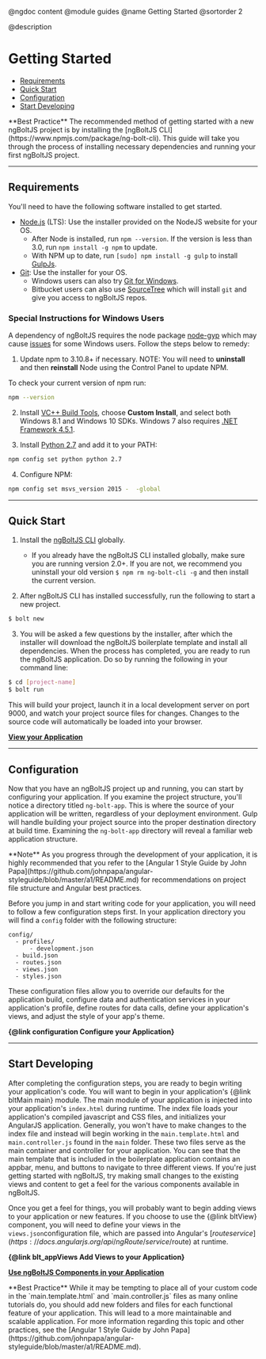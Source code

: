 @ngdoc content
@module guides
@name Getting Started
@sortorder 2

@description
# Getting Started

* [Requirements](/#/guides/getting-started#requirements)
* [Quick Start](/#/guides/getting-started#quick-start)
* [Configuration](/#/guides/getting-started#configuration)
* [Start Developing](/#/guides/getting-started#start-developing)

<!-- TODO: update cli url -->
<div class="note-tip">
**Best Practice** The recommended method of getting started with a new ngBoltJS project is by installing the [ngBoltJS CLI](https://www.npmjs.com/package/ng-bolt-cli). This guide will take you through the process of installing necessary dependencies and running your first ngBoltJS project.
</div>

***

## Requirements

You'll need to have the following software installed to get started.

* [Node.js](http://nodejs.org) (LTS): Use the installer provided on the NodeJS website for your OS.
    * After Node is installed, run `npm --version`. If the version is less than 3.0, run `npm install -g npm` to update.
    * With NPM up to date, run `[sudo] npm install -g gulp` to install [GulpJs](http://gulpjs.com).
* [Git](http://git-scm.com/downloads): Use the installer for your OS.
    * Windows users can also try [Git for Windows](http://git-for-windows.github.io/).
    * Bitbucket users can also use [SourceTree](https://www.sourcetreeapp.com) which will install `git` and give you access to ngBoltJS repos.

### Special Instructions for Windows Users

A dependency of ngBoltJS requires the node package [node-gyp](https://www.npmjs.com/package/node-gyp) which may cause [issues](https://github.com/nodejs/node-gyp/issues/629#issuecomment-153196245) for some Windows users. Follow the steps below to remedy:

1. Update npm to 3.10.8+ if necessary. NOTE: You will need to __uninstall__ and then __reinstall__ Node using the Control Panel to update NPM.

To check your current version of npm run:
```bash
npm --version
```
2. Install [VC++ Build Tools](http://landinghub.visualstudio.com/visual-cpp-build-tools), choose **Custom Install**, and select both Windows 8.1 and Windows 10 SDKs. Windows 7 also requires [.NET Framework 4.5.1](https://www.microsoft.com/en-us/download/details.aspx?id=40779).

3. Install [Python 2.7](https://www.python.org/download/releases/2.7/) and add it to your PATH:

```bash
npm config set python python 2.7
```

4. Configure NPM:

```bash
npm config set msvs_version 2015 -  -global
```

***

## Quick Start

<!-- TODO: update cli url -->
1. Install the [ngBoltJS CLI](https://github.com/ngbolt/ng-bolt-cli) globally.
    * If you already have the ngBoltJS CLI installed globally, make sure you are running version 2.0+. If you are not, we recommend you uninstall your old version `$ npm rm ng-bolt-cli -g` and then install the current version.

2. After ngBoltJS CLI has installed successfully, run the following to start a new project.
```bash
$ bolt new
```

3. You will be asked a few questions by the installer, after which the installer will download the ngBoltJS boilerplate template and install all dependencies. When the process has completed, you are ready to run the ngBoltJS application. Do so by running the following in your command line:
```bash
$ cd [project-name]
$ bolt run
```

This will build your project, launch it in a local development server on port 9000, and watch your project source files for changes. Changes to the source code will automatically be loaded into your browser.

**[View your Application](http://localhost:9000)**

***

## Configuration

Now that you have an ngBoltJS project up and running, you can start by configuring your application. If you examine the project structure, you'll notice a directory titled `ng-bolt-app`. This is where the source of your application will be written, regardless of your deployment environment. Gulp will handle building your project source into the proper destination directory at build time. Examining the `ng-bolt-app` directory will reveal a familiar web application structure.

<div class="note-tip"> 
**Note** As you progress through the development of your application, it is highly recommended that you refer to the [Angular 1 Style Guide by John Papa](https://github.com/johnpapa/angular-styleguide/blob/master/a1/README.md) for recommendations on project file structure and Angular best practices.
</div>

Before you jump in and start writing code for your application, you will need to follow a few configuration steps first. In your application directory you will find a `config` folder with the following structure:

```
config/
  - profiles/
      - development.json
  - build.json
  - routes.json
  - views.json
  - styles.json
```

These configuration files allow you to override our defaults for the application build, configure data and authentication services in your application's profile, define routes for data calls, define your application's views, and adjust the style of your app's theme.

**{@link configuration Configure your Application}**

***

## Start Developing

After completing the configuration steps, you are ready to begin writing your application's code. You will want to begin in your application's {@link bltMain main} module. The main module of your application is injected into your application's `index.html` during runtime. The index file loads your application's compiled javascript and CSS files, and initializes your AngularJS application. Generally, you won't have to make changes to the index file and instead will begin working in the `main.template.html` and `main.controller.js` found in the `main` folder. These two files serve as the main container and controller for your application. You can see that the main template that is included in the boilerplate application contains an appbar, menu, and buttons to navigate to three different views. If you're just getting started with ngBoltJS, try making small changes to the existing views and content to get a feel for the various components available in ngBoltJS.

Once you get a feel for things, you will probably want to begin adding views to your application or new features. If you choose to use the {@link bltView} component, you will need to define your views in the `views.json`configuration file, which are passed into Angular's [$route service](https://docs.angularjs.org/api/ngRoute/service/$route) at runtime. 

**{@link blt_appViews Add Views to your Application}**

**[Use ngBoltJS Components in your Application](/api)**

<div class="note-tip"> 
**Best Practice** While it may be tempting to place all of your custom code in the `main.template.html` and `main.controller.js` files as many online tutorials do, you should add new folders and files for each functional feature of your application. This will lead to a more maintainable and scalable application. For more information regarding this topic and other practices, see the [Angular 1 Style Guide by John Papa](https://github.com/johnpapa/angular-styleguide/blob/master/a1/README.md).
</div>